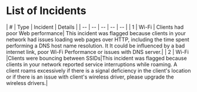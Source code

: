 # List of Incidents

| # | Type | Incident | Details |
| -- | -- | -- | -- | -- |
| 1 | Wi-Fi | Clients had poor Web performance| This incident was flagged because clients in your network had issues loading web pages over HTTP, including the time spent performing a DNS host name resolution. It It could be influenced by a bad internet link, poor Wi-Fi Performance or issues with DNS server.|
| 2 | Wi-Fi |Clients were bouncing between SSIDs|This incident was flagged because clients in your network reported service interruptions while roaming. A client roams excessively if there is a signal deficiency in the client's location or if there is an issue with client's wireless driver, please upgrade the wireless drivers.|